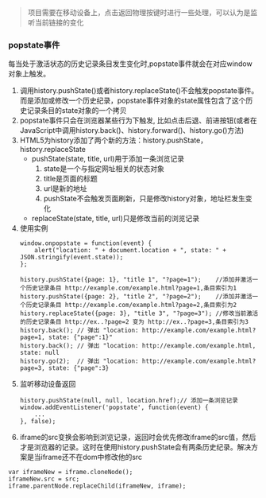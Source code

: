 >项目需要在移动设备上，点击返回物理按键时进行一些处理，可以认为是监听当前链接的变化

### popstate事件
每当处于激活状态的历史记录条目发生变化时,popstate事件就会在对应window对象上触发。
1. 调用history.pushState()或者history.replaceState()不会触发popstate事件。而是添加或修改一个历史纪录，popstate事件对象的state属性包含了这个历史记录条目的state对象的一个拷贝
1. popstate事件只会在浏览器某些行为下触发, 比如点击后退、前进按钮(或者在JavaScript中调用history.back()、history.forward()、history.go()方法)
1. HTML5为history添加了两个新的方法：history.pushState，history.replaceState
    - pushState(state, title, url)用于添加一条浏览记录
        1. state是一个与指定网址相关的状态对象
        1. title是页面的标题
        1. url是新的地址
        1. pushState不会触发页面刷新，只是修改history对象，地址栏发生变化
    - replaceState(state, title, url)只是修改当前的浏览记录
1. 使用实例
    ```
    window.onpopstate = function(event) {
        alert("location: " + document.location + ", state: " + JSON.stringify(event.state));
    };

    history.pushState({page: 1}, "title 1", "?page=1");    //添加并激活一个历史记录条目 http://example.com/example.html?page=1,条目索引为1
    history.pushState({page: 2}, "title 2", "?page=2");    //添加并激活一个历史记录条目 http://example.com/example.html?page=2,条目索引为2
    history.replaceState({page: 3}, "title 3", "?page=3"); //修改当前激活的历史记录条目 http://ex..?page=2 变为 http://ex..?page=3,条目索引为3
    history.back(); // 弹出 "location: http://example.com/example.html?page=1, state: {"page":1}"
    history.back(); // 弹出 "location: http://example.com/example.html, state: null
    history.go(2);  // 弹出 "location: http://example.com/example.html?page=3, state: {"page":3}
    ```
1. 监听移动设备返回
    ```
    history.pushState(null, null, location.href);// 添加一条浏览记录
    window.addEventListener('popstate', function(event) {
        ...
    }, false);
    ```
1. iframe的src变换会影响到浏览记录，返回时会优先修改iframe的src值，然后才是浏览器的记录。这时在使用history.pushState会有两条历史纪录。解决方案是当iframe还不在dom中修改他的src
```
var iframeNew = iframe.cloneNode();
iframeNew.src = src;
iframe.parentNode.replaceChild(iframeNew, iframe);
```